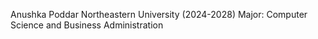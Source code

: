 Anushka Poddar
Northeastern University (2024-2028)
Major: Computer Science and Business Administration